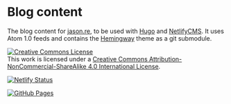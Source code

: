# Blog content

The blog content for [jason.re](https://jason.re), to be used with [Hugo](https://gohugo.io/) and [NetlifyCMS](https://www.netlifycms.org/). It uses Atom 1.0 feeds and contains the [Hemingway](https://github.com/jbfriedrich/hemingway/tree/hugo) theme as a git submodule.

<a rel="license" href="http://creativecommons.org/licenses/by-nc-sa/4.0/"><img alt="Creative Commons License" style="border-width:0" src="https://i.creativecommons.org/l/by-nc-sa/4.0/88x31.png" /></a><br />This work is licensed under a <a rel="license" href="http://creativecommons.org/licenses/by-nc-sa/4.0/">Creative Commons Attribution-NonCommercial-ShareAlike 4.0 International License</a>.

[![Netlify Status](https://api.netlify.com/api/v1/badges/fe21cc81-1bba-4ff8-abc3-e6edc76b18e3/deploy-status)](https://app.netlify.com/sites/trusting-stonebraker-f55fa2/deploys)

[![GitHub Pages](https://github.com/jbfriedrich/jason.re/actions/workflows/gh-pages.yml/badge.svg)](https://github.com/jbfriedrich/jason.re/actions/workflows/gh-pages.yml)
